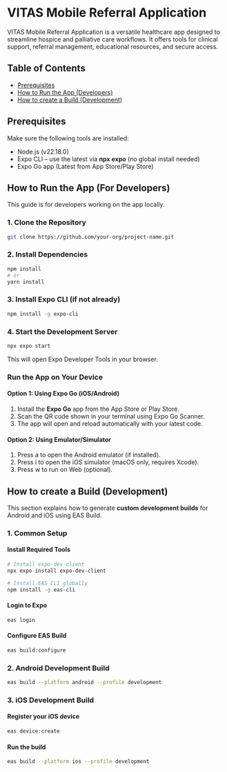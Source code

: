 # VITAS Mobile Referral Application

VITAS Mobile Referral Application is a versatile healthcare app designed to streamline hospice and palliative care workflows. It offers tools for clinical support, referral management, educational resources, and secure access.

##  Table of Contents

- [Prerequisites](#Prerequisites)
- [How to Run the App (Developers)](#How-to-Run-the-App-For-Developers)
- [How to create a Build (Development)](#How-to-create-a-Build-development)


## Prerequisites

Make sure the following tools are installed:

- Node.js (v22.18.0)
- Expo CLI – use the latest via **npx expo** (no global install needed) 
- Expo Go app (Latest from App Store/Play Store)

## How to Run the App (For Developers)

This guide is for developers working on the app locally.

### 1. Clone the Repository

```bash
git clone https://github.com/your-org/project-name.git
```

### 2. Install Dependencies

```bash
npm install
# or
yarn install
```

### 3. Install Expo CLI (if not already)

```bash
npm install -g expo-cli
```

### 4. Start the Development Server
```bash
npx expo start
```

This will open Expo Developer Tools in your browser.

### Run the App on Your Device

#### Option 1: Using Expo Go (iOS/Android)
1. Install the **Expo Go** app from the App Store or Play Store.
2. Scan the QR code shown in your terminal using Expo Go Scanner.
3. The app will open and reload automatically with your latest code.

#### Option 2: Using Emulator/Simulator
1. Press a to open the Android emulator (if installed).
2. Press i to open the iOS simulator (macOS only, requires Xcode).
3. Press w to run on Web (optional).

## How to create a Build (Development)

This section explains how to generate **custom development builds** for Android and iOS using EAS Build.

###  1. Common Setup

#### Install Required Tools
```bash
# Install expo-dev-client
npx expo install expo-dev-client

# Install EAS CLI globally
npm install -g eas-cli
```
#### Login to Expo

```bash
eas login
```

#### Configure EAS Build

```bash
eas build:configure
```

### 2. Android Development Build

``` bash
eas build --platform android --profile development
```

### 3. iOS Development Build

#### Register your iOS device

```bash
eas device:create
```

#### Run the build

```bash
eas build --platform ios --profile development
```

